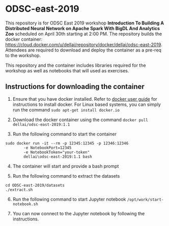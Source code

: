 # ODSC-east-2019

This repository is for  ODSC East 2019 workshop **Introduction To Building A Distributed Neural Network on Apache Spark With BigDL And Analytics Zoo** scheduled on April 30th starting at 2:00 PM. The repository builds the docker container: https://cloud.docker.com/u/dellai/repository/docker/dellai/odsc-east-2019. Attendees are required to download and deploy the container as a pre-req to the workshop.

This repository and the container includes libraries required for the workshop as well as notebooks that will used as exercises.

## Instructions for downloading the container

1. Ensure that you have docker installed. Refer to [docker user guide](https://docs.docker.com/install/) for instructions to install docker. For Linux based systems, you can simply run the command ```sudo apt-get install docker.io```

2. Download the docker container using the command ```docker pull dellai/odsc-east-2019:1.1```

3. Run the following command to start the container 
```
sudo docker run -it --rm -p 12345:12345 -p 12346:12346
        -e NotebookPort=12345
        -e NotebookToken="your-token"
        dellai\odsc-east-2019:1.1 bash
```

4. The container will start and provide a bash prompt

5. Run the following command to extract the datasets
```
cd ODSC-east-2019/datasets
./extract.sh
```

6. Run the following command to start Jupyter notebook
```/opt/work/start-notebook.sh```

7. You can now connect to the Jupyter notebook by following the instructions.

